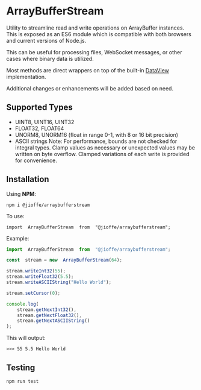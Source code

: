 
# ArrayBufferStream
Utility to streamline read and write operations on ArrayBuffer instances. This is exposed as an ES6 module which is compatible with both browsers and current versions of Node.js.

This can be useful for processing files, WebSocket messages, or other cases where binary data is utilized.

Most methods are direct wrappers on top of the built-in [DataView](https://developer.mozilla.org/en-US/docs/Web/JavaScript/Reference/Global_Objects/DataView) implementation.

Additional changes or enhancements will be added based on need.
## Supported Types

 - UINT8, UINT16, UINT32
 - FLOAT32, FLOAT64
 - UNORM8, UNORM16 (float in range 0-1, with 8 or 16 bit precision)
 - ASCII strings
Note: For performance, bounds are not checked for integral types. Clamp values as necessary or unexpected values may be written on byte overflow.
Clamped variations of each write is provided for convenience.
## Installation
Using **NPM**:

    npm i @jioffe/arraybufferstream
To use:

    import  ArrayBufferStream  from  "@jioffe/arraybufferstream";
Example:
```js
import  ArrayBufferStream  from  "@jioffe/arraybufferstream";

const  stream = new  ArrayBufferStream(64);

stream.writeInt32(55);
stream.writeFloat32(5.5);
stream.writeASCIIString("Hello World");

stream.setCursor(0);

console.log(
	stream.getNextInt32(),
	stream.getNextFloat32(),
	stream.getNextASCIIString()
);
```
This will output:

    >>> 55 5.5 Hello World

## Testing
    npm run test